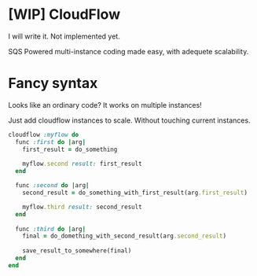 [WIP] CloudFlow
=========

I will write it. Not implemented yet.

SQS Powered multi-instance coding made easy, with adequete scalability.

Fancy syntax
=========

Looks like an ordinary code? It works on multiple instances!

Just add cloudflow instances to scale. Without touching current instances.

```ruby
cloudflow :myflow do
  func :first do |arg|
    first_result = do_something
    
    myflow.second result: first_result
  end

  func :second do |arg|
    second_result = do_something_with_first_result(arg.first_result)

    myflow.third result: second_result
  end
  
  func :third do |arg|
    final = do_domething_with_second_result(arg.second_result)
    
    save_result_to_somewhere(final)
  end
end
```

